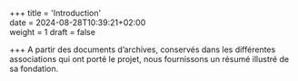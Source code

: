 +++
title = 'Introduction'  
date = 2024-08-28T10:39:21+02:00  
weight = 1
draft = false  

+++
A partir des documents d’archives, conservés dans les différentes associations qui ont porté le projet, nous fournissons un résumé illustré de sa fondation.<!--more-->

